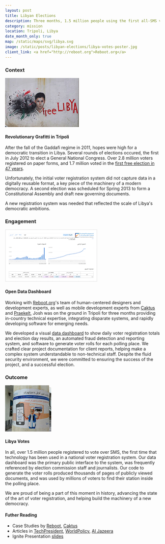 ```yaml
---
layout: post
title: Libyan Elections
description: Three months, 1.5 million people using the first all-SMS voter registration system in the world, building one new democracy in the Middle East
category: mission
location: Tripoli, Libya
date_month_only: true
map: /static/maps/svg/libya.svg
image: /static/posts/libyan-elections/libya-votes-poster.jpg
client_link: <a href="http://reboot.org">Reboot.org</a>
---
```


### Context ###

<div class="inline right">
<a href="https://www.flickr.com/photos/jlevinger/11255839895/in/set-72157638756850325"><img src="/static/posts/libyan-elections/free-libya.jpg"></a><h4>Revolutionary Grafitti in Tripoli</h4>
</div>

After the fall of the Gaddafi regime in 2011, hopes were high for a democratic transition in Libya. Several rounds of elections occured, the first in July 2012 to elect a General National Congress. Over 2.8 million voters registered on paper forms, and 1.7 million voted in the [first free election in 47 years](http://www.un.org/wcm/content/site/undpa/op/edit/main/enewsletter/news0612_libya).

Unfortunately, the initial voter registration system did not capture data in a digitally reusable format, a key piece of the machinery of a modern democracy. A second election was scheduled for Spring 2013 to form a Constitutional Assembly and draft new governing documents.

A new registration system was needed that reflected the scale of Libya's democratic ambitions.


### Engagement ###

<div class="inline right">
<a href="http://data.libyavotes.ly"><img src="/static/posts/libyan-elections/dashboard.png"></a><h4>Open Data Dashboard</h4>
</div>


Working with [Reboot.org](http://reboot.org)'s team of human-centered designers and development experts, as well as mobile development experts from [Caktus]() and [Praekelt](http://www.praekeltfoundation.org), Josh was on the ground in Tripoli for three months providing in-country technical expertise, integrating disparate systems, and rapidly developing software for emerging needs.

We developed a visual [data dashboard](http://data.libyavotes.ly) to show daily voter registration totals and election day results, an automated fraud detection and reporting system, and software to generate voter rolls for each polling place. We crafted clear project documentation for client reports, helping make a complex system understandable to non-technical staff. Despite the fluid security environment, we were committed to ensuring the success of the project, and a successful election.

### Outcome ###

<div class="inline right">
<a href="https://www.flickr.com/photos/jlevinger/11304642336/in/set-72157638757786723"><img src="/static/posts/libyan-elections/libya-votes-poster.jpg"></a><h4>Libya Votes</h4>
</div>

In all, over 1.5 million people registered to vote over SMS, the first time that technology has been used in a national voter registration system. Our data dashboard was the primary public interface to the system, was frequently referenced by election commission staff and journalists. Our code to generate the voter rolls produced thousands of pages of publicly viewed documents, and was used by millions of voters to find their station inside the polling place.

We are proud of being a part of this moment in history, advancing the state of the art of voter registration, and helping build the machinery of a new democracy.

#### Futher Reading ####
- Case Studies by [Reboot](http://reboot.org/case-studies/ict-for-voter-registration-libya/), [Caktus](http://www.caktusgroup.com/blog/2014/06/25/caktus-supporting-libyas-elections-worlds-first-sms-voter-registration-system/)
- Articles in [TechPresident](http://techpresident.com/news/wegov/25151/libya-rolls-out-worlds-first-mobile-voter-registration-system), [WorldPolicy](http://www.worldpolicy.org/blog/2014/06/25/libyas-election-ushers-new-voter-tech), [Al Jazeera](http://stream.aljazeera.com/story/201406242254-0023874)
- Ignite Presentation [slides](http://www.levinger.net/josh/files/LibyaVoterReg.pdf)